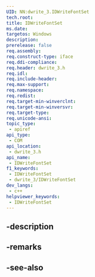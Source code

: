 ```yaml
---
UID: NN:dwrite_3.IDWriteFontSet
tech.root: 
title: IDWriteFontSet
ms.date: 
targetos: Windows
description: 
prerelease: false
req.assembly: 
req.construct-type: iface
req.ddi-compliance: 
req.header: dwrite_3.h
req.idl: 
req.include-header: 
req.max-support: 
req.namespace: 
req.redist: 
req.target-min-winverclnt: 
req.target-min-winversvr: 
req.target-type: 
req.unicode-ansi: 
topic_type:
 - apiref
api_type:
 - COM
api_location:
 - dwrite_3.h
api_name:
 - IDWriteFontSet
f1_keywords:
 - IDWriteFontSet
 - dwrite_3/IDWriteFontSet
dev_langs:
 - c++
helpviewer_keywords:
 - IDWriteFontSet
---
```


## -description

## -remarks

## -see-also

